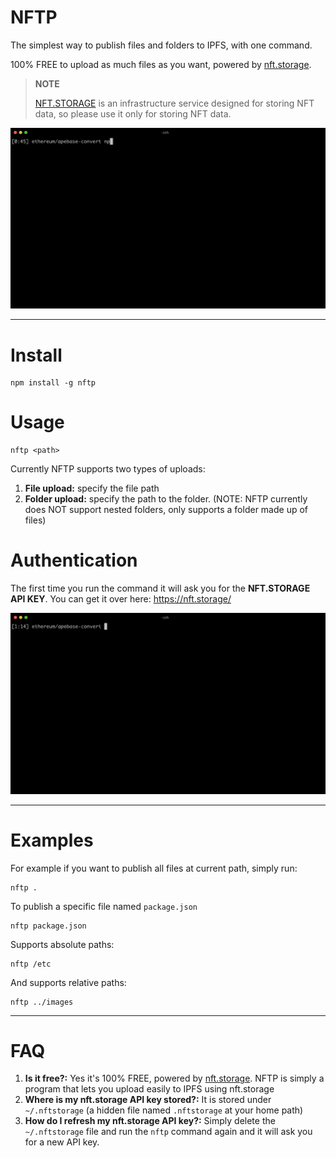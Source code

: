 # NFTP

The simplest way to publish files and folders to IPFS, with one command.

100% FREE to upload as much files as you want, powered by [nft.storage](https://nft.storage).

> **NOTE**
>
> [NFT.STORAGE](https://nft.storage) is an infrastructure service designed for storing NFT data, so please use it only for storing NFT data.

![nftp.gif](nftp.gif)

---

# Install

```
npm install -g nftp
```

# Usage

```
nftp <path>
```

Currently NFTP supports two types of uploads:

1. **File upload:** specify the file path
2. **Folder upload:** specify the path to the folder. (NOTE: NFTP currently does NOT support nested folders, only supports a folder made up of files)

# Authentication

The first time you run the command it will ask you for the **NFT.STORAGE API KEY**. You can get it over here: https://nft.storage/

![auth.gif](auth.gif)

---

# Examples

For example if you want to publish all files at current path, simply run:

```
nftp .
```

To publish a specific file named `package.json`

```
nftp package.json
```

Supports absolute paths:

```
nftp /etc
```

And supports relative paths:

```
nftp ../images
```

---

# FAQ

1. **Is it free?:** Yes it's 100% FREE, powered by [nft.storage](https://nft.storage). NFTP is simply a program that lets you upload easily to IPFS using nft.storage
2. **Where is my nft.storage API key stored?:** It is stored under `~/.nftstorage` (a hidden file named `.nftstorage` at your home path)
3. **How do I refresh my nft.storage API key?:** Simply delete the `~/.nftstorage` file and run the `nftp` command again and it will ask you for a new API key. 
